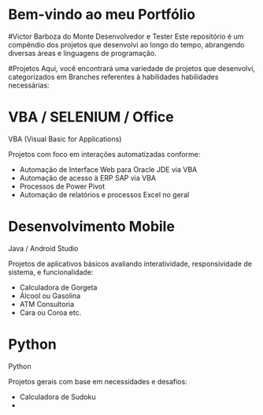 # Bem-vindo ao meu Portfólio

#Victor Barboza do Monte
Desenvolvedor e Tester
Este repositório é um compêndio dos projetos que desenvolvi ao longo do tempo, abrangendo diversas áreas e linguagens de programação.

#Projetos
Aqui, você encontrará uma variedade de projetos que desenvolvi, categorizados em Branches referentes à habilidades habilidades necessárias:

# VBA / SELENIUM / Office
VBA (Visual Basic for Applications)

Projetos com foco em interações automatizadas conforme:
- Automação de Interface Web para Oracle JDE via VBA
- Automação de acesso à ERP SAP via VBA
- Processos de Power Pivot
- Automação de relatórios e processos Excel no geral

# Desenvolvimento Mobile
Java / Android Studio

Projetos de aplicativos básicos avaliando interatividade, responsividade de sistema, e funcionalidade:
- Calculadora de Gorgeta
- Álcool ou Gasolina
- ATM Consultoria
- Cara ou Coroa
  etc.


# Python
Python

Projetos gerais com base em necessidades e desafios:
- Calculadora de Sudoku
- 
 
